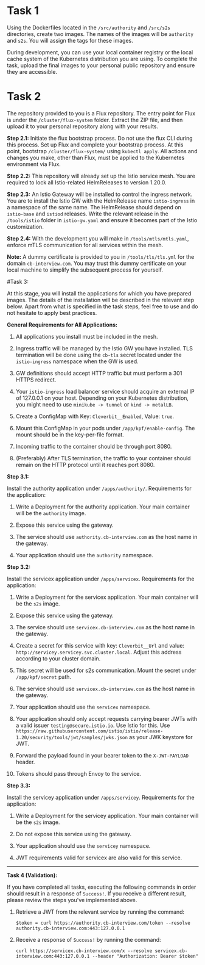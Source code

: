 # Task 1

Using the Dockerfiles located in the `/src/authority` and `/src/s2s` directories, create two images. The names of the images will be `authority` and `s2s`. You will assign the tags for these images.

During development, you can use your local container registry or the local cache system of the Kubernetes distribution you are using. To complete the task, upload the final images to your personal public repository and ensure they are accessible.

# Task 2

The repository provided to you is a Flux repository. The entry point for Flux is under the `/cluster/flux-system` folder. Extract the ZIP file, and then upload it to your personal repository along with your results.

**Step 2.1:**
Initiate the flux bootstrap process. Do not use the flux CLI during this process. Set up Flux and complete your bootstrap process. At this point, bootstrap `/cluster/flux-system/` using `kubectl apply`. All actions and changes you make, other than Flux, must be applied to the Kubernetes environment via Flux.

**Step 2.2:**
This repository will already set up the Istio service mesh. You are required to lock all Istio-related HelmReleases to version 1.20.0.

**Step 2.3:**
An Istio Gateway will be installed to control the ingress network. You are to install the Istio GW with the HelmRelease name `istio-ingress` in a namespace of the same name. The HelmRelease should depend on `istio-base` and `istiod` releases. Write the relevant release in the `/tools/istio` folder in `istio-gw.yaml` and ensure it becomes part of the Istio customization.

**Step 2.4:**
With the development you will make in `/tools/mtls/mtls.yaml`, enforce mTLS communication for all services within the mesh.

**Note:**
A dummy certificate is provided to you in `/tools/tls/tls.yml` for the domain `cb-interview.com`. You may trust this dummy certificate on your local machine to simplify the subsequent process for yourself.

#Task 3:

At this stage, you will install the applications for which you have prepared images. The details of the installation will be described in the relevant step below. Apart from what is specified in the task steps, feel free to use and do not hesitate to apply best practices.

**General Requirements for All Applications:**

1. All applications you install must be included in the mesh.

2. Ingress traffic will be managed by the Istio GW you have installed. TLS termination will be done using the `cb-tls` secret located under the `istio-ingress` namespace when the GW is used.

3. GW definitions should accept HTTP traffic but must perform a 301 HTTPS redirect.

4. Your `istio-ingress` load balancer service should acquire an external IP of 127.0.0.1 on your host. Depending on your Kubernetes distribution, you might need to use `minikube -> tunnel` or `kind -> metalLB`.

5. Create a ConfigMap with Key: `Cleverbit__Enabled`, Value: `true`.

6. Mount this ConfigMap in your pods under `/app/kpf/enable-config`. The mount should be in the key-per-file format.

7. Incoming traffic to the container should be through port 8080.

8. (Preferably) After TLS termination, the traffic to your container should remain on the HTTP protocol until it reaches port 8080.

**Step 3.1:**

Install the authority application under `/apps/authority/`. Requirements for the application:

1. Write a Deployment for the authority application. Your main container will be the `authority` image.

2. Expose this service using the gateway.

3. The service should use `authority.cb-interview.com` as the host name in the gateway.

4. Your application should use the `authority` namespace.

**Step 3.2:**

Install the servicex application under `/apps/servicex`. Requirements for the application:

1. Write a Deployment for the servicex application. Your main container will be the `s2s` image.

2. Expose this service using the gateway.

3. The service should use `servicex.cb-interview.com` as the host name in the gateway.

4. Create a secret for this service with key: `Cleverbit__Url` and value: `http://servicey.servicey.svc.cluster.local`. Adjust this address according to your cluster domain.

5. This secret will be used for s2s communication. Mount the secret under `/app/kpf/secret` path.

6. The service should use `servicex.cb-interview.com` as the host name in the gateway.

7. Your application should use the `servicex` namespace.

8. Your application should only accept requests carrying bearer JWTs with a valid issuer `testing@secure.istio.io`. Use Istio for this. Use `https://raw.githubusercontent.com/istio/istio/release-1.20/security/tools/jwt/samples/jwks.json` as your JWK keystore for JWT.

9. Forward the payload found in your bearer token to the `X-JWT-PAYLOAD` header.

10. Tokens should pass through Envoy to the service.

**Step 3.3:**

Install the servicey application under `/apps/servicey`. Requirements for the application:

1. Write a Deployment for the servicey application. Your main container will be the `s2s` image.

2. Do not expose this service using the gateway.

3. Your application should use the `servicey` namespace.

4. JWT requirements valid for servicex are also valid for this service.

---

**Task 4 (Validation):**

If you have completed all tasks, executing the following commands in order should result in a response of `Success!`. If you receive a different result, please review the steps you've implemented above.
1. Retrieve a JWT from the relevant service by running the command:
   ```
   $token = curl https://authority.cb-interview.com/token --resolve authority.cb-interview.com:443:127.0.0.1
   ```
2. Receive a response of `Success!` by running the command:
   ```
   curl https://servicex.cb-interview.com/x --resolve servicex.cb-interview.com:443:127.0.0.1 --header "Authorization: Bearer $token"
   ```
